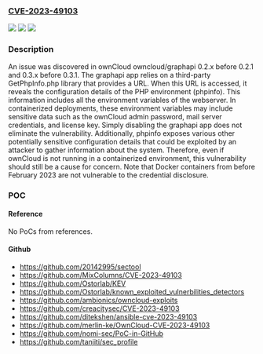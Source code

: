 ### [CVE-2023-49103](https://cve.mitre.org/cgi-bin/cvename.cgi?name=CVE-2023-49103)
![](https://img.shields.io/static/v1?label=Product&message=n%2Fa&color=blue)
![](https://img.shields.io/static/v1?label=Version&message=n%2Fa&color=blue)
![](https://img.shields.io/static/v1?label=Vulnerability&message=n%2Fa&color=brighgreen)

### Description

An issue was discovered in ownCloud owncloud/graphapi 0.2.x before 0.2.1 and 0.3.x before 0.3.1. The graphapi app relies on a third-party GetPhpInfo.php library that provides a URL. When this URL is accessed, it reveals the configuration details of the PHP environment (phpinfo). This information includes all the environment variables of the webserver. In containerized deployments, these environment variables may include sensitive data such as the ownCloud admin password, mail server credentials, and license key. Simply disabling the graphapi app does not eliminate the vulnerability. Additionally, phpinfo exposes various other potentially sensitive configuration details that could be exploited by an attacker to gather information about the system. Therefore, even if ownCloud is not running in a containerized environment, this vulnerability should still be a cause for concern. Note that Docker containers from before February 2023 are not vulnerable to the credential disclosure.

### POC

#### Reference
No PoCs from references.

#### Github
- https://github.com/20142995/sectool
- https://github.com/MixColumns/CVE-2023-49103
- https://github.com/Ostorlab/KEV
- https://github.com/Ostorlab/known_exploited_vulnerbilities_detectors
- https://github.com/ambionics/owncloud-exploits
- https://github.com/creacitysec/CVE-2023-49103
- https://github.com/ditekshen/ansible-cve-2023-49103
- https://github.com/merlin-ke/OwnCloud-CVE-2023-49103
- https://github.com/nomi-sec/PoC-in-GitHub
- https://github.com/tanjiti/sec_profile

